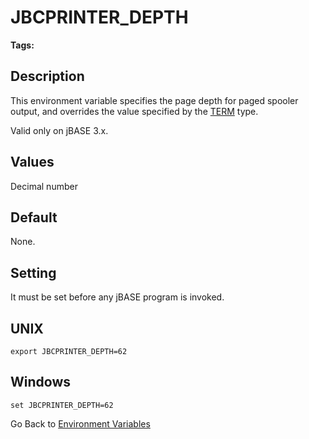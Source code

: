 # JBCPRINTER_DEPTH

<PageHeader />

**Tags:**
<badge text='printer' vertical='middle' />
<badge text='environment variables' vertical='middle' />

## Description

This environment variable specifies the page depth for paged spooler output, and overrides the value specified by the [TERM](term) type.

Valid only on jBASE 3.x.

## Values

Decimal number

## Default

None.

## Setting

It must be set before any jBASE program is invoked.

## UNIX

```
export JBCPRINTER_DEPTH=62
```

## Windows

```
set JBCPRINTER_DEPTH=62
```

Go Back to [Environment Variables](./../README.md)

  
<PageFooter />
